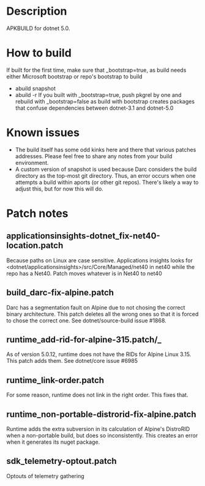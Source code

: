 # Description
APKBUILD for dotnet 5.0.
 
# How to build
If built for the first time, make sure that _bootstrap=true, as build
needs either Microsoft bootstrap or repo's bootstrap to build
* abuild snapshot
* abuild -r
If you built with _bootstrap=true, push pkgrel by one and rebuild with
_bootstrap=false as build with bootstrap creates packages that confuse
dependencies between dotnet-3.1 and dotnet-5.0

# Known issues
* The build itself has some odd kinks here and there that various patches
addresses. Please feel free to share any notes from your build environment.
* A custom version of snapshot is used because Darc considers the build 
directory as the top-most git  directory. Thus, an error occurs when one 
attempts a build within aports (or other git repos). There's likely
a way to adjust this, but for now this will do.


# Patch notes

## applicationsinsights-dotnet_fix-net40-location.patch
   Because paths on Linux are case sensitive. Applications insights looks
   for <dotnet/applicationsinsights>/src/Core/Managed/net40 in net40 
   while the repo has a Net40. Patch moves whatever is in Net40 to net40
## build_darc-fix-alpine.patch
   Darc has a segmentation fault on Alpine due to not chosing the correct
   binary architecture. This patch deletes all the wrong ones so that it
   is forced to chose the correct one. See dotnet/source-build issue #1868.
## runtime_add-rid-for-alpine-315.patch/_
   As of version 5.0.12, runtime does not have the RIDs for Alpine Linux 3.15.
   This patch adds them. See dotnet/core issue #6985 
## runtime_link-order.patch
   For some reason, runtime does not link in the right order. This fixes that.
## runtime_non-portable-distrorid-fix-alpine.patch
   Runtime adds the extra subversion in its calculation of Alpine's DistroRID
   when a non-portable build, but does so inconsistently. This creates an error
   when it generates its nuget package.
## sdk_telemetry-optout.patch
   Optouts of telemetry gathering

